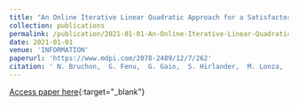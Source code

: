 ```yaml
---
title: "An Online Iterative Linear Quadratic Approach for a Satisfactory Working Point Attainment at FERMI"
collection: publications
permalink: /publication/2021-01-01-An-Online-Iterative-Linear-Quadratic-Approach-for-a-Satisfactory-Working-Point-Attainment-at-FERMI
date: 2021-01-01
venue: 'INFORMATION'
paperurl: 'https://www.mdpi.com/2078-2489/12/7/262'
citation: ' N. Bruchon,  G. Fenu,  G. Gaio,  S. Hirlander,  M. Lonza,  F. A. Pellegrino,  E. Salvato, &quot;An Online Iterative Linear Quadratic Approach for a Satisfactory Working Point Attainment at FERMI.&quot; INFORMATION, 2021.'
---
```

[Access paper here](https://www.mdpi.com/2078-2489/12/7/262){:target="_blank"}
